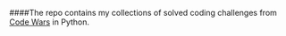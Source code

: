 ####The repo contains my collections of solved coding challenges from [Code Wars](https://www.codewars.com/) in Python.